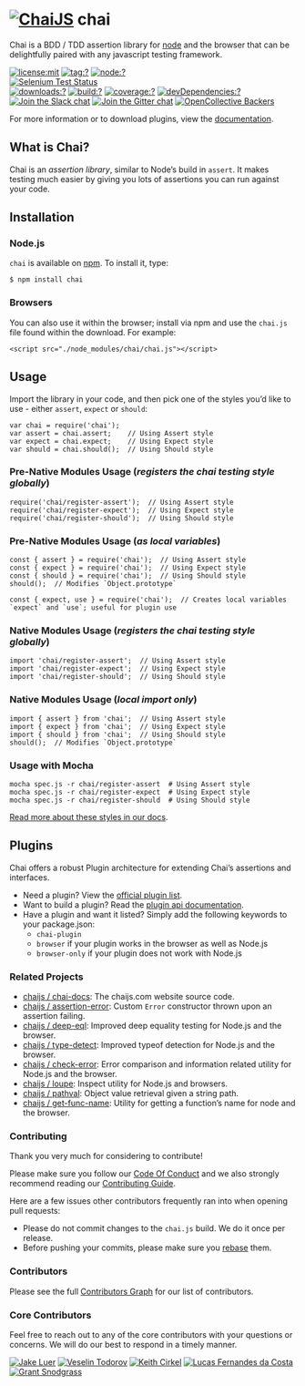 [![ChaiJS](http://chaijs.com/img/chai-logo.png)](http://chaijs.com "Chai Documentation") chai
=============================================================================================

Chai is a BDD / TDD assertion library for [node](http://nodejs.org) and the browser that can be delightfully paired with any javascript testing framework.

[![license:mit](https://img.shields.io/badge/license-mit-green.svg?style=flat-square)](./LICENSE) [![tag:?](https://img.shields.io/github/tag/chaijs/chai.svg?style=flat-square)](https://github.com/chaijs/chai/releases) [![node:?](https://img.shields.io/badge/node-%3E=4.0-blue.svg?style=flat-square)](https://www.npmjs.com/packages/chai)  
[![Selenium Test Status](https://saucelabs.com/browser-matrix/chaijs.svg)](https://saucelabs.com/u/chaijs)  
[![downloads:?](https://img.shields.io/npm/dm/chai.svg?style=flat-square)](https://www.npmjs.com/packages/chai) [![build:?](https://img.shields.io/travis/chaijs/chai/master.svg?style=flat-square)](https://travis-ci.org/chaijs/chai) [![coverage:?](https://img.shields.io/coveralls/chaijs/chai/master.svg?style=flat-square)](https://coveralls.io/r/chaijs/chai) [![devDependencies:?](https://img.shields.io/david/chaijs/chai.svg?style=flat-square)]()  
[![Join the Slack chat](https://img.shields.io/badge/slack-join%20chat-E2206F.svg?style=flat-square)](https://chai-slack.herokuapp.com/) [![Join the Gitter chat](https://img.shields.io/badge/gitter-join%20chat-D0104D.svg?style=flat-square)](https://gitter.im/chaijs/chai) [![OpenCollective Backers](https://opencollective.com/chaijs/backers/badge.svg?style=flat-square)](https://opencollective.com/chaijs)

For more information or to download plugins, view the [documentation](http://chaijs.com).

What is Chai?
-------------

Chai is an *assertion library*, similar to Node’s build in `assert`. It makes testing much easier by giving you lots of assertions you can run against your code.

Installation
------------

### Node.js

`chai` is available on [npm](http://npmjs.org). To install it, type:

    $ npm install chai

### Browsers

You can also use it within the browser; install via npm and use the `chai.js` file found within the download. For example:

    <script src="./node_modules/chai/chai.js"></script>

Usage
-----

Import the library in your code, and then pick one of the styles you’d like to use - either `assert`, `expect` or `should`:

    var chai = require('chai');  
    var assert = chai.assert;    // Using Assert style
    var expect = chai.expect;    // Using Expect style
    var should = chai.should();  // Using Should style

### Pre-Native Modules Usage (*registers the chai testing style globally*)

    require('chai/register-assert');  // Using Assert style
    require('chai/register-expect');  // Using Expect style
    require('chai/register-should');  // Using Should style

### Pre-Native Modules Usage (*as local variables*)

    const { assert } = require('chai');  // Using Assert style
    const { expect } = require('chai');  // Using Expect style
    const { should } = require('chai');  // Using Should style
    should();  // Modifies `Object.prototype`

    const { expect, use } = require('chai');  // Creates local variables `expect` and `use`; useful for plugin use

### Native Modules Usage (*registers the chai testing style globally*)

    import 'chai/register-assert';  // Using Assert style
    import 'chai/register-expect';  // Using Expect style
    import 'chai/register-should';  // Using Should style

### Native Modules Usage (*local import only*)

    import { assert } from 'chai';  // Using Assert style
    import { expect } from 'chai';  // Using Expect style
    import { should } from 'chai';  // Using Should style
    should();  // Modifies `Object.prototype`

### Usage with Mocha

    mocha spec.js -r chai/register-assert  # Using Assert style
    mocha spec.js -r chai/register-expect  # Using Expect style
    mocha spec.js -r chai/register-should  # Using Should style

[Read more about these styles in our docs](http://chaijs.com/guide/styles/).

Plugins
-------

Chai offers a robust Plugin architecture for extending Chai’s assertions and interfaces.

-   Need a plugin? View the [official plugin list](http://chaijs.com/plugins).
-   Want to build a plugin? Read the [plugin api documentation](http://chaijs.com/guide/plugins/).
-   Have a plugin and want it listed? Simply add the following keywords to your package.json:
    -   `chai-plugin`
    -   `browser` if your plugin works in the browser as well as Node.js
    -   `browser-only` if your plugin does not work with Node.js

### Related Projects

-   [chaijs / chai-docs](https://github.com/chaijs/chai-docs): The chaijs.com website source code.
-   [chaijs / assertion-error](https://github.com/chaijs/assertion-error): Custom `Error` constructor thrown upon an assertion failing.
-   [chaijs / deep-eql](https://github.com/chaijs/deep-eql): Improved deep equality testing for Node.js and the browser.
-   [chaijs / type-detect](https://github.com/chaijs/type-detect): Improved typeof detection for Node.js and the browser.
-   [chaijs / check-error](https://github.com/chaijs/check-error): Error comparison and information related utility for Node.js and the browser.
-   [chaijs / loupe](https://github.com/chaijs/loupe): Inspect utility for Node.js and browsers.
-   [chaijs / pathval](https://github.com/chaijs/pathval): Object value retrieval given a string path.
-   [chaijs / get-func-name](https://github.com/chaijs/get-func-name): Utility for getting a function’s name for node and the browser.

### Contributing

Thank you very much for considering to contribute!

Please make sure you follow our [Code Of Conduct](https://github.com/chaijs/chai/blob/master/CODE_OF_CONDUCT.md) and we also strongly recommend reading our [Contributing Guide](https://github.com/chaijs/chai/blob/master/CONTRIBUTING.md).

Here are a few issues other contributors frequently ran into when opening pull requests:

-   Please do not commit changes to the `chai.js` build. We do it once per release.
-   Before pushing your commits, please make sure you [rebase](https://github.com/chaijs/chai/blob/master/CONTRIBUTING.md#pull-requests) them.

### Contributors

Please see the full [Contributors Graph](https://github.com/chaijs/chai/graphs/contributors) for our list of contributors.

### Core Contributors

Feel free to reach out to any of the core contributors with your questions or concerns. We will do our best to respond in a timely manner.

[![Jake Luer](https://avatars3.githubusercontent.com/u/58988?v=3&s=50)](https://github.com/logicalparadox) [![Veselin Todorov](https://avatars3.githubusercontent.com/u/330048?v=3&s=50)](https://github.com/vesln) [![Keith Cirkel](https://avatars3.githubusercontent.com/u/118266?v=3&s=50)](https://github.com/keithamus) [![Lucas Fernandes da Costa](https://avatars3.githubusercontent.com/u/6868147?v=3&s=50)](https://github.com/lucasfcosta) [![Grant Snodgrass](https://avatars3.githubusercontent.com/u/17260989?v=3&s=50)](https://github.com/meeber)
